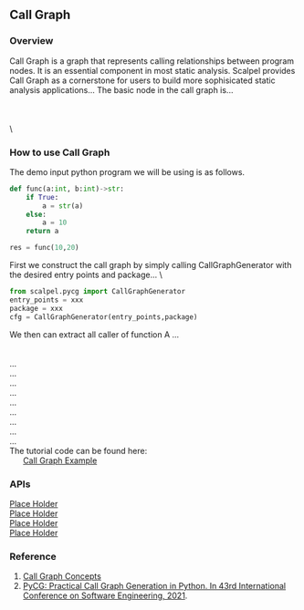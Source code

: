
## Call Graph
### Overview
Call Graph is a graph that represents calling relationships between program nodes. It is an essential component in most static analysis. Scalpel provides Call Graph as a cornerstone for users to build more sophisicated static analysis applications...
The basic node in the call graph is...
\
\
\
\
\
  
### How to use Call Graph
The demo input python program we will be using is as follows.
```python
def func(a:int, b:int)->str:
    if True:
        a = str(a)
    else:
        a = 10
    return a

res = func(10,20)
```
First we construct the call graph by simply calling CallGraphGenerator with the desired entry points and package...
\
```python
from scalpel.pycg import CallGraphGenerator
entry_points = xxx
package = xxx
cfg = CallGraphGenerator(entry_points,package)
```
We then can extract all caller of function A ...
\
\
\
...\
...\
...\
...\
...\
...\
...\
...\
...\
The tutorial code can be found here:\
&nbsp;&nbsp;&nbsp;&nbsp;&nbsp;&nbsp;[Call Graph Example](example.com)


### APIs
[Place Holder](placeholder.com)\
[Place Holder](placeholder.com)\
[Place Holder](placeholder.com)\
[Place Holder](placeholder.com)

### Reference
1. [Call Graph Concepts](https://en.wikipedia.org/wiki/Call_graph)
2. [PyCG: Practical Call Graph Generation in Python. In 43rd International Conference on Software Engineering, 2021](https://vitsalis.com/papers/pycg.pdf). 

